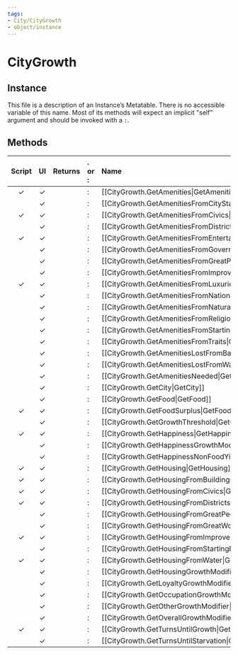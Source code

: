 ```yaml
---
tags:
- City/CityGrowth
- object/instance
---
```

# CityGrowth
## Instance
This file is a description of an Instance’s Metatable. There is no accessible variable of this name. Most of its methods will expect an implicit "self" argument and should be invoked with a `:`.

## Methods
| Script | UI  | Returns | . or : | Name | Arguments |
|:------:|:---:| -------:|:---- |:---- |:--------- |
|✓|✓||:|[[CityGrowth.GetAmenities\|GetAmenities]]||
| |✓||:|[[CityGrowth.GetAmenitiesFromCityStates\|GetAmenitiesFromCityStates]]||
|✓|✓||:|[[CityGrowth.GetAmenitiesFromCivics\|GetAmenitiesFromCivics]]||
| |✓||:|[[CityGrowth.GetAmenitiesFromDistricts\|GetAmenitiesFromDistricts]]||
|✓|✓||:|[[CityGrowth.GetAmenitiesFromEntertainment\|GetAmenitiesFromEntertainment]]||
| |✓||:|[[CityGrowth.GetAmenitiesFromGovernors\|GetAmenitiesFromGovernors]]||
| |✓||:|[[CityGrowth.GetAmenitiesFromGreatPeople\|GetAmenitiesFromGreatPeople]]||
| |✓||:|[[CityGrowth.GetAmenitiesFromImprovements\|GetAmenitiesFromImprovements]]||
|✓|✓||:|[[CityGrowth.GetAmenitiesFromLuxuries\|GetAmenitiesFromLuxuries]]||
| |✓||:|[[CityGrowth.GetAmenitiesFromNationalParks\|GetAmenitiesFromNationalParks]]||
| |✓||:|[[CityGrowth.GetAmenitiesFromNaturalWonders\|GetAmenitiesFromNaturalWonders]]||
| |✓||:|[[CityGrowth.GetAmenitiesFromReligion\|GetAmenitiesFromReligion]]||
| |✓||:|[[CityGrowth.GetAmenitiesFromStartingEra\|GetAmenitiesFromStartingEra]]||
| |✓||:|[[CityGrowth.GetAmenitiesFromTraits\|GetAmenitiesFromTraits]]||
| |✓||:|[[CityGrowth.GetAmenitiesLostFromBankruptcy\|GetAmenitiesLostFromBankruptcy]]||
| |✓||:|[[CityGrowth.GetAmenitiesLostFromWarWeariness\|GetAmenitiesLostFromWarWeariness]]||
| |✓||:|[[CityGrowth.GetAmenitiesNeeded\|GetAmenitiesNeeded]]||
| |✓||:|[[CityGrowth.GetCity\|GetCity]]||
| |✓||:|[[CityGrowth.GetFood\|GetFood]]||
|✓|✓||:|[[CityGrowth.GetFoodSurplus\|GetFoodSurplus]]||
| |✓||:|[[CityGrowth.GetGrowthThreshold\|GetGrowthThreshold]]||
|✓|✓||:|[[CityGrowth.GetHappiness\|GetHappiness]]||
| |✓||:|[[CityGrowth.GetHappinessGrowthModifier\|GetHappinessGrowthModifier]]||
| |✓||:|[[CityGrowth.GetHappinessNonFoodYieldModifier\|GetHappinessNonFoodYieldModifier]]||
|✓|✓||:|[[CityGrowth.GetHousing\|GetHousing]]||
|✓|✓||:|[[CityGrowth.GetHousingFromBuildings\|GetHousingFromBuildings]]||
|✓|✓||:|[[CityGrowth.GetHousingFromCivics\|GetHousingFromCivics]]||
|✓|✓||:|[[CityGrowth.GetHousingFromDistricts\|GetHousingFromDistricts]]||
| |✓||:|[[CityGrowth.GetHousingFromGreatPeople\|GetHousingFromGreatPeople]]||
| |✓||:|[[CityGrowth.GetHousingFromGreatWorks\|GetHousingFromGreatWorks]]||
|✓|✓||:|[[CityGrowth.GetHousingFromImprovements\|GetHousingFromImprovements]]||
| |✓||:|[[CityGrowth.GetHousingFromStartingEra\|GetHousingFromStartingEra]]||
|✓|✓||:|[[CityGrowth.GetHousingFromWater\|GetHousingFromWater]]||
| |✓||:|[[CityGrowth.GetHousingGrowthModifier\|GetHousingGrowthModifier]]||
| |✓||:|[[CityGrowth.GetLoyaltyGrowthModifier\|GetLoyaltyGrowthModifier]]||
| |✓||:|[[CityGrowth.GetOccupationGrowthModifier\|GetOccupationGrowthModifier]]||
| |✓||:|[[CityGrowth.GetOtherGrowthModifier\|GetOtherGrowthModifier]]||
| |✓||:|[[CityGrowth.GetOverallGrowthModifier\|GetOverallGrowthModifier]]||
|✓|✓||:|[[CityGrowth.GetTurnsUntilGrowth\|GetTurnsUntilGrowth]]||
| |✓||:|[[CityGrowth.GetTurnsUntilStarvation\|GetTurnsUntilStarvation]]||
